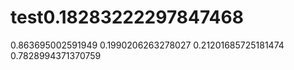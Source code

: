 # test0.18283222297847468
0.863695002591949
0.1990206263278027
0.21201685725181474
0.7828994371370759
